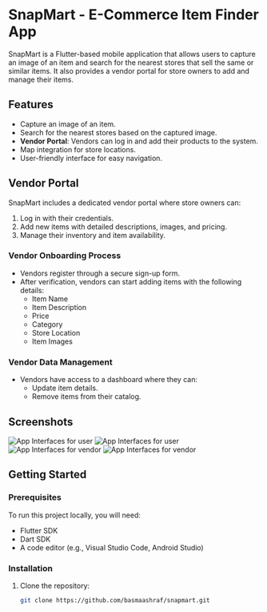 # SnapMart - E-Commerce Item Finder App


SnapMart is a Flutter-based mobile application that allows users to capture an image of an item and search for the nearest stores that sell the same or similar items. It also provides a vendor portal for store owners to add and manage their items.

## Features
- Capture an image of an item.
- Search for the nearest stores based on the captured image.
- **Vendor Portal**: Vendors can log in and add their products to the system.
- Map integration for store locations.
- User-friendly interface for easy navigation.

## Vendor Portal
SnapMart includes a dedicated vendor portal where store owners can:
1. Log in with their credentials.
2. Add new items with detailed descriptions, images, and pricing.
3. Manage their inventory and item availability.

### Vendor Onboarding Process
- Vendors register through a secure sign-up form.
- After verification, vendors can start adding items with the following details:
  - Item Name
  - Item Description
  - Price
  - Category
  - Store Location
  - Item Images

### Vendor Data Management
- Vendors have access to a dashboard where they can:
  - Update item details.
  - Remove items from their catalog.
 

## Screenshots
![App Interfaces for user ](https://github.com/Basmaaashraf/snapmart/blob/main/Screenshot%202024-10-12%20144433.png)
![App Interfaces for user](https://github.com/Basmaaashraf/snapmart/blob/main/Screenshot%202024-10-12%20144539.png)
![App Interfaces for vendor](https://github.com/Basmaaashraf/snapmart/blob/main/Screenshot%202024-10-12%20144602.png)
![App Interfaces for vendor](https://github.com/Basmaaashraf/snapmart/blob/main/Screenshot%202024-10-12%20144621.png)

## Getting Started

### Prerequisites
To run this project locally, you will need:
- Flutter SDK
- Dart SDK
- A code editor (e.g., Visual Studio Code, Android Studio)

### Installation

1. Clone the repository:
   ```bash
   git clone https://github.com/basmaashraf/snapmart.git
